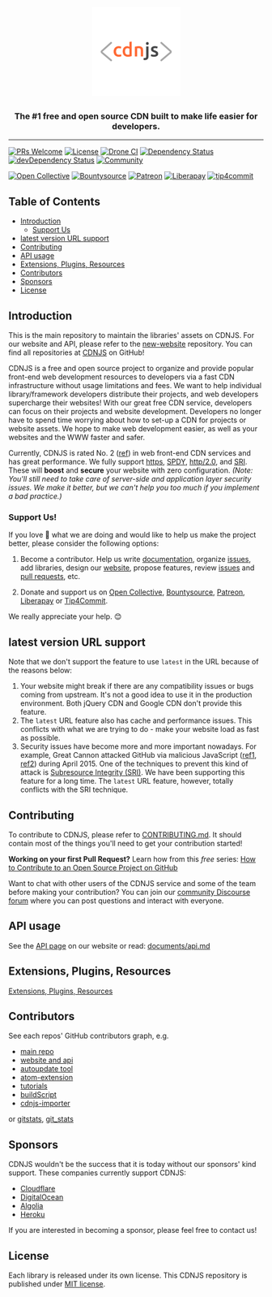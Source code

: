 <h1 align="center">
    <a href="https://cdnjs.com"><img src="https://raw.githubusercontent.com/cdnjs/brand/master/logo/standard/dark-512.png" width="175px" alt="< cdnjs >"></a>
</h1>
 
<h3 align="center">The #1 free and open source CDN built to make life easier for developers.</h3>

---

[![PRs Welcome](https://img.shields.io/badge/PRs-welcome-brightgreen.svg)](https://github.com/cdnjs/cdnjs/issues?utf8=%E2%9C%93&q=is%3Aopen%20is%3Aissue%20label%3AHacktoberfest%20-label%3A%22in%20progress%22%20)
[![License](https://img.shields.io/badge/license-MIT-brightgreen.svg?style=flat)](https://github.com/cdnjs/cdnjs/blob/master/MIT-LICENSE)
[![Drone CI](https://ci.cdnjs.com/api/badges/cdnjs/cdnjs/status.svg?branch=master)](https://ci.cdnjs.com/cdnjs/cdnjs)
[![Dependency Status](https://img.shields.io/david/cdnjs/cdnjs.svg)](https://david-dm.org/cdnjs/cdnjs)
[![devDependency Status](https://img.shields.io/david/dev/cdnjs/cdnjs.svg)](https://david-dm.org/cdnjs/cdnjs#info=devDependencies)
[![Community](https://img.shields.io/discourse/https/cdnjs.discourse.group/status.svg?label=community%20Discourse&style=flat)](https://cdnjs.discourse.group/)

[![Open Collective](https://img.shields.io/badge/open%20collective-support%20us-3385FF.svg)](https://opencollective.com/cdnjs)
[![Bountysource](https://www.bountysource.com/badge/team?team_id=11914&style=bounties_posted)](https://www.bountysource.com/teams/cdnjs/bounties?utm_source=cdnjs&utm_medium=shield&utm_campaign=bounties_posted)
[![Patreon](https://img.shields.io/badge/patreon-become%20a%20patron-d9643a.svg)](https://www.patreon.com/cdnjs)
[![Liberapay](https://img.shields.io/badge/liberapay-donate-f6c915.svg)](https://liberapay.com/cdnjs/)
[![tip4commit](https://img.shields.io/badge/tip4commit-info-orange.svg)](https://tip4commit.com/github/cdnjs/cdnjs)

<!-- START doctoc generated TOC please keep comment here to allow auto update -->
<!-- DON'T EDIT THIS SECTION, INSTEAD RE-RUN doctoc TO UPDATE -->
## Table of Contents

* [Introduction](#introduction)
  * [Support Us](#support-us)
* [latest version URL support](#latest-version-url-support)
* [Contributing](#contributing)
* [API usage](#api-usage)
* [Extensions, Plugins, Resources](#extensions-plugins-resources)
* [Contributors](#contributors)
* [Sponsors](#sponsors)
* [License](#license)

<!-- END doctoc generated TOC please keep comment here to allow auto update -->

## Introduction

This is the main repository to maintain the libraries' assets on CDNJS. For our website and API, please refer to the [new-website](https://github.com/cdnjs/new-website) repository. You can find all repositories at [CDNJS](https://github.com/cdnjs/) on GitHub!

CDNJS is a free and open source project to organize and provide popular front-end web development resources to developers via a fast CDN infrastructure without usage limitations and fees. We want to help individual library/framework developers distribute their projects, and web developers supercharge their websites! With our great free CDN service, developers can focus on their projects and website development. Developers no longer have to spend time worrying about how to set-up a CDN for projects or website assets. We hope to make web development easier, as well as your websites and the WWW faster and safer.

Currently, CDNJS is rated No. 2 ([ref](https://w3techs.com/technologies/overview/content_delivery/all)) in web front-end CDN services and has great performance. We fully support [https](https://en.wikipedia.org/wiki/HTTPS), [SPDY](https://en.wikipedia.org/wiki/SPDY), [http/2.0](https://http2.github.io/), and [SRI](https://www.w3.org/TR/SRI/). These will **boost** and **secure** your website with zero configuration. *(Note: You'll still need to take care of server-side and application layer security issues. We make it better, but we can't help you too much if you implement a bad practice.)*

### Support Us!

If you love 💖 what we are doing and would like to help us make the project better, please consider the following options:

1. Become a contributor. Help us write [documentation](https://github.com/cdnjs/cdnjs/tree/master/documents), organize [issues](https://github.com/cdnjs/cdnjs/issues), add libraries, design our [website](https://github.com/cdnjs/new-website), propose features, review [issues](https://github.com/cdnjs/cdnjs/issues) and [pull requests](https://github.com/cdnjs/cdnjs/pulls), etc.

2. Donate and support us on [Open Collective](https://opencollective.com/cdnjs), [Bountysource](https://www.bountysource.com/teams/cdnjs), [Patreon](https://www.patreon.com/cdnjs), [Liberapay](https://liberapay.com/cdnjs/) or [Tip4Commit](https://tip4commit.com/github/cdnjs/cdnjs).

We really appreciate your help. 😊

## latest version URL support

Note that we don't support the feature to use `latest` in the URL because of the reasons below:

1. Your website might break if there are any compatibility issues or bugs coming from upstream. It's not a good idea to use it in the production environment. Both jQuery CDN and Google CDN don't provide this feature.
2. The `latest` URL feature also has cache and performance issues. This conflicts with what we are trying to do - make your website load as fast as possible.
3. Security issues have become more and more important nowadays. For example, Great Cannon attacked GitHub via malicious JavaScript ([ref1](https://citizenlab.org/2015/04/chinas-great-cannon/), [ref2](https://arstechnica.com/security/2015/04/meet-great-cannon-the-man-in-the-middle-weapon-china-used-on-github/)) during April 2015. One of the techniques to prevent this kind of attack is [Subresource Integrity (SRI)](https://developer.mozilla.org/en-US/docs/Web/Security/Subresource_Integrity). We have been supporting this feature for a long time. The `latest` URL feature, however, totally conflicts with the SRI technique.

## Contributing

To contribute to CDNJS, please refer to [CONTRIBUTING.md](https://github.com/cdnjs/cdnjs/blob/master/CONTRIBUTING.md). It should contain most of the things you'll need to get your contribution started!

**Working on your first Pull Request?** Learn how from this *free* series: [How to Contribute to an Open Source Project on GitHub](https://egghead.io/series/how-to-contribute-to-an-open-source-project-on-github)

Want to chat with other users of the CDNJS service and some of the team before making your contribution? You can join our [community Discourse forum](https://cdnjs.discourse.group/) where you can post questions and interact with everyone.

## API usage

See the [API page](https://cdnjs.com/api) on our website or read: [documents/api.md](https://github.com/cdnjs/cdnjs/blob/master/documents/api.md)

## Extensions, Plugins, Resources

[Extensions, Plugins, Resources](https://github.com/cdnjs/cdnjs/wiki/Extensions%2C-Plugins%2C-Resources)

## Contributors

See each repos' GitHub contributors graph, e.g.

* [main repo](https://github.com/cdnjs/cdnjs/graphs/contributors)
* [website and api](https://github.com/cdnjs/new-website/graphs/contributors)
* [autoupdate tool](https://github.com/cdnjs/autoupdate/graphs/contributors)
* [atom-extension](https://github.com/cdnjs/atom-extension/graphs/contributors)
* [tutorials](https://github.com/cdnjs/tutorials/graphs/contributors)
* [buildScript](https://github.com/cdnjs/buildScript/graphs/contributors)
* [cdnjs-importer](https://github.com/cdnjs/cdnjs-importer/graphs/contributors)

or [gitstats](https://github.com/cdnjs?utf8=✓&q=gitstats), [git_stats](https://github.com/cdnjs?utf8=✓&q=git_stats)

## Sponsors

CDNJS wouldn't be the success that it is today without our sponsors' kind support. These companies currently support CDNJS:

* [Cloudflare](https://www.cloudflare.com/?utm_source=cdnjs&utm_medium=link&utm_campaign=cdnjs)
* [DigitalOcean](https://www.digitalocean.com/?utm_source=cdnjs&utm_medium=link&utm_campaign=cdnjs)
* [Algolia](https://www.algolia.com/?utm_source=cdnjs&utm_medium=link&utm_campaign=cdnjs)
* [Heroku](https://www.heroku.com/?utm_source=cdnjs&utm_medium=link&utm_campaign=cdnjs)

If you are interested in becoming a sponsor, please feel free to contact us!

## License

Each library is released under its own license. This CDNJS repository is published under [MIT license](LICENSE).
